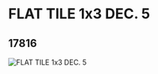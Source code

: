 # FLAT TILE 1x3 DEC. 5
## 17816
![FLAT TILE 1x3 DEC. 5](https://lc-www-live-s.legocdn.com/media/bricks/5/2/6076470.jpg)